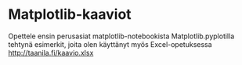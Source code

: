 # Matplotlib-kaaviot
Opettele ensin perusasiat matplotlib-notebookista
Matplotlib.pyplotilla tehtynä esimerkit, joita olen käyttänyt myös Excel-opetuksessa http://taanila.fi/kaavio.xlsx
